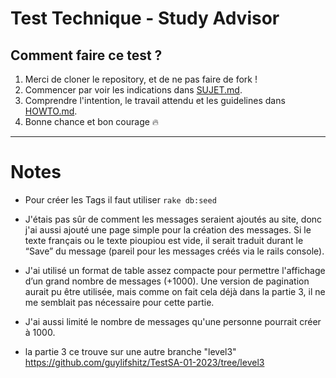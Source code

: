 # Test Technique - Study Advisor

## Comment faire ce test ?

1. Merci de cloner le repository, et de ne pas faire de fork !
2. Commencer par voir les indications dans [SUJET.md](./SUJET.md).
3. Comprendre l'intention, le travail attendu et les guidelines dans [HOWTO.md](./HOWTO.md).
4. Bonne chance et bon courage 🔥

-----

# Notes

- Pour créer les Tags il faut utiliser
	``rake db:seed``

- J'étais pas sûr de comment les messages seraient ajoutés au site, donc j'ai aussi ajouté une page simple pour la création des messages. Si le texte français ou le texte pioupiou est vide, il serait traduit durant le “Save” du message (pareil pour les messages créés via le rails console).

- J'ai utilisé un format de table assez compacte pour permettre l'affichage d’un grand nombre de messages (+1000). Une version de pagination aurait pu être utilisée, mais comme on fait cela déjà dans la partie 3, il ne me semblait pas nécessaire pour cette partie.

- J'ai aussi limité le nombre de messages qu'une personne pourrait créer à 1000.

- la partie 3 ce trouve sur une autre branche "level3"  https://github.com/guylifshitz/TestSA-01-2023/tree/level3
